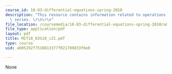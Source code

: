 ```yaml
---
course_id: 18-03-differential-equations-spring-2010
description: "This resource contains information related to operations on fourier\
  \ series. \r\n\r\n"
file_location: /coursemedia/18-03-differential-equations-spring-2010/a605292f7510813377f021789833f6e0_MIT18_03S10_c21.pdf
file_type: application/pdf
layout: pdf
title: MIT18_03S10_c21.pdf
type: course
uid: a605292f7510813377f021789833f6e0

---
```

None